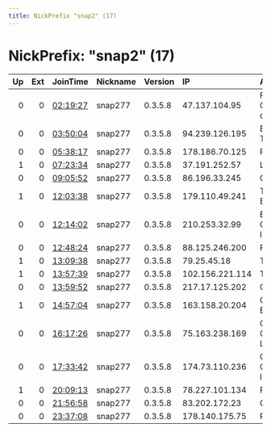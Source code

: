```yaml
---
title: NickPrefix "snap2" (17)
---
```


# NickPrefix: "snap2" (17)

|   Up |   Ext | JoinTime                                                                                            | Nickname   | Version   | IP              | AS                                       | CC   |   ORp |   Dirp | OS    | Contact   |   eFamMembers |
|-----:|------:|:----------------------------------------------------------------------------------------------------|:-----------|:----------|:----------------|:-----------------------------------------|:-----|------:|-------:|:------|:----------|--------------:|
|    0 |     0 | [02:19:27](https://metrics.torproject.org/rs.html#details/F395F7D76D5AD6F35D7AF2E62A32899414CF2DBD) | snap277    | 0.3.5.8   | 47.137.104.95   | Frontier Communications of America, Inc. | us   | 33223 |      0 | Linux | None      |             1 |
|    0 |     0 | [03:50:04](https://metrics.torproject.org/rs.html#details/C35CBAFCA8FE22D9CDC926C11424CF2B9C80C668) | snap277    | 0.3.5.8   | 94.239.126.195  | Bouygues Telecom SA                      | fr   | 40105 |      0 | Linux | None      |             1 |
|    0 |     0 | [05:38:17](https://metrics.torproject.org/rs.html#details/CE46A72E16FC0E2B1C853FC0EC0013EE2C698225) | snap277    | 0.3.5.8   | 178.186.70.125  | Rostelecom                               | ru   | 44567 |      0 | Linux | None      |             1 |
|    1 |     0 | [07:23:34](https://metrics.torproject.org/rs.html#details/B6DBCEE22FB967E8BA0CBF46E59383131091823B) | snap277    | 0.3.5.8   | 37.191.252.57   | Lynet Internett AS                       | no   | 42195 |      0 | Linux | None      |             1 |
|    0 |     0 | [09:05:52](https://metrics.torproject.org/rs.html#details/CF5E739F0A1F2EC259E3CAC92A75968783C9A548) | snap277    | 0.3.5.8   | 86.196.33.245   | Orange                                   | fr   | 35079 |      0 | Linux | None      |             1 |
|    1 |     0 | [12:03:38](https://metrics.torproject.org/rs.html#details/1B5FCEE9B0E01AF06C73851B07C626827498BFB8) | snap277    | 0.3.5.8   | 179.110.49.241  | TELEFu00D4NICA BRASIL S.A                | br   | 38977 |      0 | Linux | None      |             1 |
|    0 |     0 | [12:14:02](https://metrics.torproject.org/rs.html#details/B96F5E66CDAF59C94632E00C641D8CEF062501A6) | snap277    | 0.3.5.8   | 210.253.32.99   | Energia Communications, Inc.             | jp   | 40417 |      0 | Linux | None      |             1 |
|    0 |     0 | [12:48:24](https://metrics.torproject.org/rs.html#details/2E7FF0AFF40C3C5ADC8122786D37298AD5FD12BF) | snap277    | 0.3.5.8   | 88.125.246.200  | Free SAS                                 | fr   | 35497 |      0 | Linux | None      |             1 |
|    1 |     0 | [13:09:38](https://metrics.torproject.org/rs.html#details/34B776D5993BCD328293A91B6365577EC1BDAF34) | snap277    | 0.3.5.8   | 79.25.45.18     | Telecom Italia                           | it   | 40089 |      0 | Linux | None      |             1 |
|    1 |     0 | [13:57:39](https://metrics.torproject.org/rs.html#details/C798926D2F0FA6AE3654C6CCC81DCC6A240EA11F) | snap277    | 0.3.5.8   | 102.156.221.114 | TOPNET                                   | tn   | 36691 |      0 | Linux | None      |             1 |
|    0 |     0 | [13:59:52](https://metrics.torproject.org/rs.html#details/34F0F33FECECC3D3F661D110B44092A27051625D) | snap277    | 0.3.5.8   | 217.17.125.202  | OOO KISS                                 | ru   | 35959 |      0 | Linux | None      |             1 |
|    1 |     0 | [14:57:04](https://metrics.torproject.org/rs.html#details/58BD1E8C9D0E4AEFA58F093F94C348BF952E319C) | snap277    | 0.3.5.8   | 163.158.20.204  | CAIW Diensten B.V.                       | nl   |  9001 |      0 | Linux | None      |             1 |
|    0 |     0 | [16:17:26](https://metrics.torproject.org/rs.html#details/9F7FA918665BE41769BE37A7ADA53EC5ADE8930E) | snap277    | 0.3.5.8   | 75.163.238.169  | CenturyLink Communications, LLC          | us   | 33203 |      0 | Linux | None      |             1 |
|    0 |     0 | [17:33:42](https://metrics.torproject.org/rs.html#details/B5A14249162E95E8600092619213A75FCD844CCD) | snap277    | 0.3.5.8   | 174.73.110.236  | Cox Communications Inc.                  | us   | 39577 |      0 | Linux | None      |             1 |
|    1 |     0 | [20:09:13](https://metrics.torproject.org/rs.html#details/DD508F96BC4CB4E9A801615E4B03C497E0FFF00D) | snap277    | 0.3.5.8   | 78.227.101.134  | Free SAS                                 | fr   | 41481 |      0 | Linux | None      |             1 |
|    0 |     0 | [21:56:58](https://metrics.torproject.org/rs.html#details/2EB4AAB4679171BBEB4B940941B0F2D3CABD258C) | snap277    | 0.3.5.8   | 83.202.172.23   | Orange                                   | fr   | 44441 |      0 | Linux | None      |             1 |
|    0 |     0 | [23:37:08](https://metrics.torproject.org/rs.html#details/63902DEF35EA9692DACFD364AF2E8250B0C991E4) | snap277    | 0.3.5.8   | 178.140.175.75  | Rostelecom                               | ru   | 39785 |      0 | Linux | None      |             1 |
